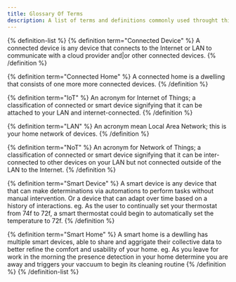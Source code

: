```yaml
---
title: Glossary Of Terms
description: A list of terms and definitions commonly used throught this documentation.
---
```


{% definition-list %}
{% definition term="Connected Device" %}
A connected device is any device that connects to the Internet or LAN to communicate with a cloud provider and|or other connected devices.
{% /definition %}

{% definition term="Connected Home" %}
A connected home is a dwelling that consists of one more more connected devices.
{% /definition %}

{% definition term="IoT" %}
An acronym for Internet of Things; a classification of connected or smart device signifying that it can be attached to your LAN and internet-connected.
{% /definition %}

{% definition term="LAN" %}
An acronym mean Local Area Network; this is your home network of devices.
{% /definition %}

{% definition term="NoT" %}
An acronym for Network of Things; a classification of connected or smart device signifying that it can be inter-connected to other devices on your LAN but not connected outside of the LAN to the Internet.
{% /definition %}

{% definition term="Smart Device" %}
A smart device is any device that that can make determinations via automations to perform tasks without manual intervention. Or a device that can adapt over time based on a history of interactions. eg. As the user to continually set your thermostat from 74f to 72f, a smart thermostat could begin to automatically set the temperature to 72f.
{% /definition %}

{% definition term="Smart Home" %}
A smart home is a dewlling has multiple smart devices, able to share and aggrigate their collective data to better refine the comfort and usability of your home. eg. As you leave for work in the morning the presence detection in your home determine you are away and triggers your vaccuum to begin its cleaning routine
{% /definition %}
{% /definition-list %}